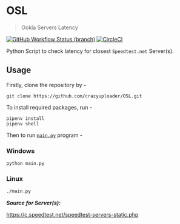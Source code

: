 # OSL

> Ookla Servers Latency

[![GitHub Workflow Status (branch)](https://img.shields.io/github/workflow/status/crazyuploader/OSL/Python/main?label=Python%20Lint&logo=github-actions)](https://github.com/crazyuploader/OSL/actions)
[![CircleCI](https://circleci.com/gh/crazyuploader/OSL/tree/main.svg?style=svg)](https://circleci.com/gh/crazyuploader/OSL/tree/main)

Python Script to check latency for closest `Speedtest.net` Server(s).

## Usage

Firstly, clone the repository by -

```shell
git clone https://github.com/crazyuploader/OSL.git
```

To install required packages, run -

```shell
pipenv install
pipenv shell
```

Then to run [`main.py`](main.py) program -

### Windows

```shell
python main.py
```

### Linux

```bash
./main.py
```

**_Source for Server(s):_**

https://c.speedtest.net/speedtest-servers-static.php
